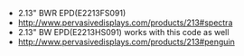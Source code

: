 * 2.13" BWR EPD(E2213FS091)
* http://www.pervasivedisplays.com/products/213#spectra
* 2.13" BW EPD(E2213HS091) works with this code as well
* http://www.pervasivedisplays.com/products/213#penguin
